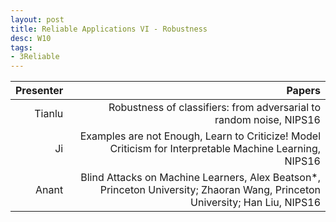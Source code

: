 ```yaml
---
layout: post
title: Reliable Applications VI - Robustness
desc: W10
tags:
- 3Reliable
---
```




| Presenter | Papers |
| -----: | ----------: |
| Tianlu | Robustness of classifiers: from adversarial to random noise, NIPS16 |
| Ji  | Examples are not Enough, Learn to Criticize! Model Criticism for Interpretable Machine Learning, NIPS16 |
| Anant |  Blind Attacks on Machine Learners, Alex Beatson*, Princeton University; Zhaoran Wang, Princeton University; Han Liu, NIPS16 |
